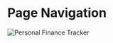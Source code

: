 # Page Navigation

![Personal Finance Tracker](https://github.com/user-attachments/assets/a6287ff0-9fbb-44ae-b5a1-08311b8e720f)
